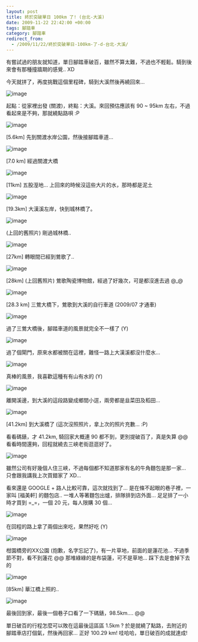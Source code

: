 ```yaml
---
layout: post
title: 終於突破單日 100km 了! (台北-大溪)
date: 2009-11-22 22:42:00 +00:00
tags: 腳踏車
category: 腳踏車
redirect_from:
  - /2009/11/22/終於突破單日-100km-了-d-台北-大溪/
---
```


有嘗試過的朋友就知道，單日腳踏車破百，雖然不算太難，不過也不輕鬆。騎到後來會有那種撞牆期的感覺.. XD 

今天就拼了，再度挑戰這個里程碑，騎到大溪然後再繞回來...

![image](/wp-content/be-files/WindowsLiveWriter/100KMD/5E4B37C7/image.png)

起點：從家裡出發 (關渡)，終點：大溪。來回預估應該有 90 ~ 95km 左右，不過看起來是不夠，那就繞點路唄 :P

 

![image](/wp-content/be-files/WindowsLiveWriter/100KMD/5E4B37C7/image1.png)

\[5.6km\] 先到關渡水岸公園，然後接腳踏車道...

 

![image](/wp-content/be-files/WindowsLiveWriter/100KMD/5E4B37C7/image2.png)

\[7.0 km\] 經過關渡大橋

![image](/wp-content/be-files/WindowsLiveWriter/100KMD/5E4B37C7/image3.png)

\[11km\] 五股溼地... 上回來的時候沒這些大片的水，那時都是泥土

![image](/wp-content/be-files/WindowsLiveWriter/100KMD/5E4B37C7/image4.png)

\[19.3km\] 大漢溪左岸，快到城林橋了。

 

![image](/wp-content/be-files/WindowsLiveWriter/100KMD/5B5D95AA/image.png)

(上回的舊照片) 剛過城林橋..

 

![image](/wp-content/be-files/WindowsLiveWriter/100KMD/1F31CA02/image.png)

\[27km\] 轉眼間已經到鶯歌了..

 

![image](/wp-content/be-files/WindowsLiveWriter/100KMD/53D2263D/image.png)

\[28km\] (上回舊照片) 鶯歌陶瓷博物館，經過了好幾次，可是都沒進去過 @_@

![image](/wp-content/be-files/WindowsLiveWriter/100KMD/73810005/image.png)

\[28.3 km\] 三鶯大橋下，鶯歌到大溪的自行車道 (2009/07 才通車)

![image](/wp-content/be-files/WindowsLiveWriter/100KMD/1E596418/image.png)

過了三鶯大橋後，腳踏車道的風景就完全不一樣了 (Y)

![image](/wp-content/be-files/WindowsLiveWriter/100KMD/52F9C053/image.png)

過了個閘門，原來水都被關在這裡，難怪一路上大漢溪都沒什麼水...

![image](/wp-content/be-files/WindowsLiveWriter/100KMD/0BA46A61/image.png)

真棒的風景，我喜歡這種有有山有水的 (Y)

 

![image](/wp-content/be-files/WindowsLiveWriter/100KMD/646A212B/image.png)

離開溪邊，到大溪的這段路變成鄉間小逕，兩旁都是韭菜田及稻田...

![image](/wp-content/be-files/WindowsLiveWriter/100KMD/190A7D67/image.png)

\[41.2km\] 到大溪橋了 (這次沒照照片，拿上次的照片充數... :P)

看看碼錶，才 41.2km, 騎回家大概連 90 都不到，更別提破百了，真是失算 @@ 看看時間還夠，回程就繞去三峽老街逛逛好了。

 

![image](/wp-content/be-files/WindowsLiveWriter/100KMD/0ACC0477/image.png)

雖然公司有好幾個人住三峽，不過每個都不知道那家有名的牛角麵包是那一家… 只會跟我講我上次買錯家了 XD...

看來還是 GOOGLE + 路人比較可靠，這次就找到了... 是在條不起眼的巷子裡，一家叫 \[福美軒\] 的麵包店.. 一堆人等著麵包出爐，排隊排到店外面... 足足排了一小時才買到 =_=，一個 20 元，每人限購 30 個... 

![image](/wp-content/be-files/WindowsLiveWriter/100KMD/6391BB41/image.png)

在回程的路上拿了兩個出來吃，果然好吃 (Y)

 

![image](/wp-content/be-files/WindowsLiveWriter/100KMD/1832177D/image.png)

柑園橋旁的XX公園 (抱歉，名字忘記了)，有一片草地，前面的是蓮花池... 不過季節不對，看不到蓮花 @@ 那堆綠綠的是布袋蓮，可不是草地... 踩下去是會掉下去的

 

 

 

 

 

 

 

 

 

![image](/wp-content/be-files/WindowsLiveWriter/100KMD/37E0F145/image.png)

\[85km\] 華江橋上照的.. 

 

![image](/wp-content/be-files/WindowsLiveWriter/100KMD/10A6A810/image.png)

最後回到家，最後一個巷子口看了一下碼錶，98.5km…. @@

單日破百的行程怎麼可以敗在這最後這區區 1.5km ? 於是就繞了點路，去附近的腳踏車店打個氣，然後再回家... 正好 100.29 km! 哇哈哈，單日破百的成就達成!
